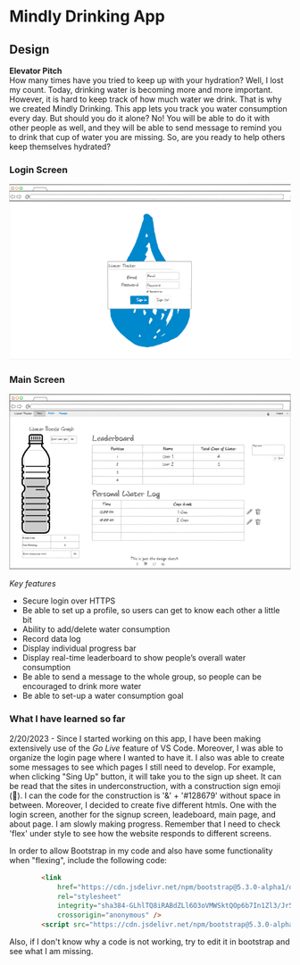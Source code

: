 # Mindly Drinking App

## Design <br>
**Elevator Pitch**<br>
How many times have you tried to keep up with your hydration? Well, I lost my count. Today, drinking water is becoming more and more important. However, it is hard to keep track of how much water we drink. That is why we created Mindly Drinking. This app lets you track you water consumption every day. But should you do it alone? No! You will be able to do it with other people as well, and they will be able to send message to remind you to drink that cup of water you are missing. So, are you ready to help others keep themselves hydrated?

### Login Screen
![Login_screen](Login_screen.png)

### Main Screen
![Main_page](Main_page.png)

*Key features*
-	Secure login over HTTPS
-	Be able to set up a profile, so users can get to know each other a little bit
-	Ability to add/delete water consumption
-	Record data log
-	Display individual progress bar
-	Display real-time leaderboard to show people’s overall water consumption
-	Be able to send a message to the whole group, so people can be encouraged to drink more water
-	Be able to set-up a water consumption goal

### What I have learned so far
2/20/2023 - Since I started working on this app, I have been making extensively use of the *Go Live* feature of VS Code. Moreover, I was able to organize the login page where I wanted to have it. I also was able to create some messages to see which pages I still need to develop. For example, when clicking "Sing Up" button, it will take you to the sign up sheet. It can be read that the sites in underconstruction, with a construction sign emoji (&#128679;). I can the code for the construction is '&' + '#128679' without space in between.
Moreover, I decided to create five different htmls. One with the login screen, another for the signup screen, leadeboard, main page, and about page. I am slowly making progress.
Remember that I need to check 'flex' under style to see how the website responds to different screens.

In order to allow Bootstrap in my code and also have some functionality when "flexing", include the following code:
```html
        <link 
            href="https://cdn.jsdelivr.net/npm/bootstrap@5.3.0-alpha1/dist/css/bootstrap.min.css" 
            rel="stylesheet" 
            integrity="sha384-GLhlTQ8iRABdZLl6O3oVMWSktQOp6b7In1Zl3/Jr59b6EGGoI1aFkw7cmDA6j6gD" 
            crossorigin="anonymous" />
        <script src="https://cdn.jsdelivr.net/npm/bootstrap@5.3.0-alpha1/dist/js/bootstrap.bundle.min.js"></script>
```

Also, if I don't know why a code is not working, try to edit it in bootstrap and see what I am missing.